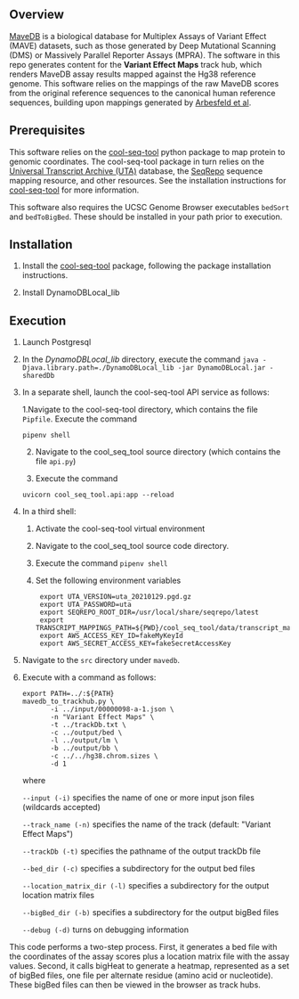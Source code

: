 ## Overview

[MaveDB](https://www.mavedb.org/) is a biological database for Multiplex Assays of Variant Effect (MAVE) datasets, such as those generated by Deep Mutational Scanning (DMS) or Massively Parallel Reporter Assays (MPRA).  The software in this repo generates content for the **Variant Effect Maps** track hub, which renders MaveDB assay results mapped against the Hg38 reference genome.  This software relies on the mappings of the raw MaveDB scores from the original reference sequences to the canonical human reference sequences, building upon mappings generated by [Arbesfeld et al](https://www.biorxiv.org/content/10.1101/2023.06.20.545702v1).

## Prerequisites

This software relies on the [cool-seq-tool](https://pypi.org/project/cool-seq-tool/) python package to map protein to genomic coordinates.  The cool-seq-tool package in turn relies on the [Universal Transcript Archive (UTA)](https://github.com/biocommons/uta) database, the [SeqRepo](https://github.com/biocommons/biocommons.seqrepo) sequence mapping resource, and other resources.  See the installation instructions for [cool-seq-tool](https://pypi.org/project/cool-seq-tool/) for more information.

This software also requires the UCSC Genome Browser executables `bedSort` and `bedToBigBed`.  These should be installed in your path prior to execution.

## Installation 

1. Install the [cool-seq-tool](https://pypi.org/project/cool-seq-tool/) package, following the package installation instructions.
   
2. Install DynamoDBLocal_lib

## Execution

1. Launch Postgresql
   
2. In the *DynamoDBLocal_lib* directory, execute the command `java -Djava.library.path=./DynamoDBLocal_lib -jar DynamoDBLocal.jar -sharedDb`

3. In a separate shell, launch the cool-seq-tool API service as follows:
   
   1.Navigate to the cool-seq-tool directory, which contains the file `Pipfile`.  Execute the command
   
   ```
   pipenv shell
   ```
   
   2. Navigate to the cool_seq_tool source directory (which contains the file `api.py`)
  
   3. Execute the command
      
   ```
   uvicorn cool_seq_tool.api:app --reload
   ```
   
5. In a third shell:

    1. Activate the cool-seq-tool virtual environment
 
    2. Navigate to the cool_seq_tool source code directory.  
      
    4. Execute the command `pipenv shell`
      
    5. Set the following environment variables
       ```
        export UTA_VERSION=uta_20210129.pgd.gz
        export UTA_PASSWORD=uta
        export SEQREPO_ROOT_DIR=/usr/local/share/seqrepo/latest
        export TRANSCRIPT_MAPPINGS_PATH=${PWD}/cool_seq_tool/data/transcript_mapping.tsv
        export AWS_ACCESS_KEY_ID=fakeMyKeyId
        export AWS_SECRET_ACCESS_KEY=fakeSecretAccessKey
       ```
      
  6. Navigate to the `src` directory under `mavedb`. 
    
  8. Execute with a command as follows:

     ```
     export PATH=../:${PATH}
     mavedb_to_trackhub.py \
            -i ../input/00000098-a-1.json \
            -n "Variant Effect Maps" \
            -t ../trackDb.txt \
            -c ../output/bed \
            -l ../output/lm \
            -b ../output/bb \
            -c ../../hg38.chrom.sizes \
            -d 1
     ```
     
     where
     
        `--input (-i)` specifies the name of one or more input json files (wildcards accepted)
     
        `--track_name (-n)` specifies the name of the track (default: "Variant Effect Maps")
     
        `--trackDb (-t)` specifies the pathname of the output trackDb file
     
        `--bed_dir (-c)` specifies a subdirectory for the output bed files
     
        `--location_matrix_dir (-l)` specifies a subdirectory for the output location matrix files

        `--bigBed_dir (-b)` specifies a subdirectory for the output bigBed files
     
        `--debug (-d)` turns on debugging information


This code performs a two-step process.  First, it generates a bed file with the coordinates of the assay scores plus a location matrix file with the assay values.  Second, it calls bigHeat to generate a heatmap, represented as a set of bigBed files, one file per alternate residue (amino acid or nucleotide).  These bigBed files can then be viewed in the browser as track hubs.
